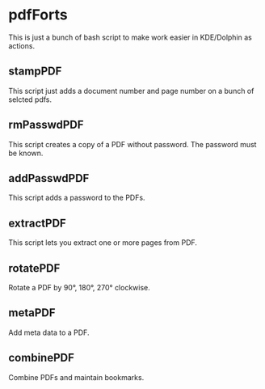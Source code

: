 pdfForts
========

This is just a bunch of bash script to make work easier in KDE/Dolphin as actions.



stampPDF
--------

This script just adds a document number and page number on a bunch of selcted pdfs.



rmPasswdPDF
-----------

This script creates a copy of a PDF without password. The password must be known. 



addPasswdPDF
------------

This script adds a password to the PDFs.



extractPDF
----------

This script lets you extract one or more pages from  PDF.



rotatePDF
---------

Rotate a PDF by 90°, 180°, 270° clockwise.



metaPDF
-------

Add meta data to a PDF.



combinePDF
----------

Combine PDFs and maintain bookmarks.